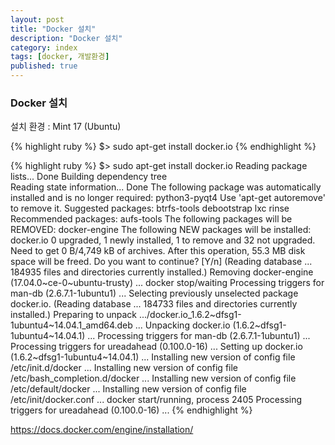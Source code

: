 ```yaml
---
layout: post
title: "Docker 설치"
description: "Docker 설치"
category: index
tags: [docker, 개발환경]
published: true
---
```


### Docker 설치
설치 환경 : Mint 17 (Ubuntu) 

{% highlight ruby %}
$> sudo apt-get install docker.io
{% endhighlight %}

{% highlight ruby %}
$> sudo apt-get install docker.io
Reading package lists... Done
Building dependency tree       
Reading state information... Done
The following package was automatically installed and is no longer required:
  python3-pyqt4
Use 'apt-get autoremove' to remove it.
Suggested packages:
  btrfs-tools debootstrap lxc rinse
Recommended packages:
  aufs-tools
The following packages will be REMOVED:
  docker-engine
The following NEW packages will be installed:
  docker.io
0 upgraded, 1 newly installed, 1 to remove and 32 not upgraded.
Need to get 0 B/4,749 kB of archives.
After this operation, 55.3 MB disk space will be freed.
Do you want to continue? [Y/n] 
(Reading database ... 184935 files and directories currently installed.)
Removing docker-engine (17.04.0~ce-0~ubuntu-trusty) ...
docker stop/waiting
Processing triggers for man-db (2.6.7.1-1ubuntu1) ...
Selecting previously unselected package docker.io.
(Reading database ... 184733 files and directories currently installed.)
Preparing to unpack .../docker.io_1.6.2~dfsg1-1ubuntu4~14.04.1_amd64.deb ...
Unpacking docker.io (1.6.2~dfsg1-1ubuntu4~14.04.1) ...
Processing triggers for man-db (2.6.7.1-1ubuntu1) ...
Processing triggers for ureadahead (0.100.0-16) ...
Setting up docker.io (1.6.2~dfsg1-1ubuntu4~14.04.1) ...
Installing new version of config file /etc/init.d/docker ...
Installing new version of config file /etc/bash_completion.d/docker ...
Installing new version of config file /etc/default/docker ...
Installing new version of config file /etc/init/docker.conf ...
docker start/running, process 2405
Processing triggers for ureadahead (0.100.0-16) ...
{% endhighlight %}


https://docs.docker.com/engine/installation/

